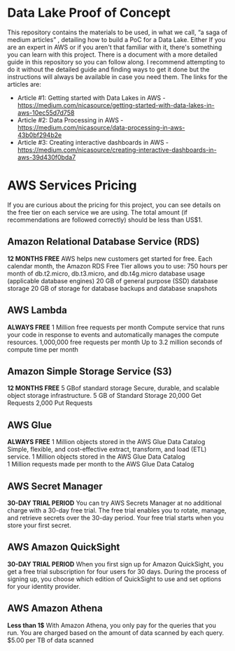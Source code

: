 # Data Lake Proof of Concept 
This repository contains the materials to be used, in what we call,  “a saga of medium articles” , detailing how to build a PoC for a Data Lake. Either If you are an expert in AWS or if you aren't that familiar with it, there's something you can learn with this project. There is a document with a more detailed guide in this repository so you can follow along. I recommend attempting to do it without the detailed guide and finding ways to get it done but the instructions will always be available in case you need them.  The links for the articles are: 

- Article #1: Getting started with Data Lakes in AWS - https://medium.com/nicasource/getting-started-with-data-lakes-in-aws-10ec55d7d758
- Article #2: Data Processing in AWS - https://medium.com/nicasource/data-processing-in-aws-43b0bf294b2e
- Article #3: Creating interactive dashboards in AWS - https://medium.com/nicasource/creating-interactive-dashboards-in-aws-39d430f0bda7

# AWS Services Pricing
If you are curious about the pricing for this project, you can see details on the free tier on each service we are using. The total amount (if recommendations are followed correctly) should be less than US$1.

## Amazon Relational Database Service (RDS)
**12 MONTHS FREE**
AWS helps new customers get started for free. Each calendar month, the Amazon RDS Free Tier allows you to use:
750 hours per month of db.t2.micro, db.t3.micro, and db.t4g.micro database usage (applicable database engines)
20 GB of general purpose (SSD) database storage
20 GB of storage for database backups and database snapshots



## AWS Lambda
**ALWAYS FREE**
1 Million free requests per month
Compute service that runs your code in response to events and automatically manages the compute resources.
1,000,000 free requests per month
Up to 3.2 million seconds of compute time per month

## Amazon Simple Storage Service (S3)
**12 MONTHS FREE**
5 GBof standard storage
Secure, durable, and scalable object storage infrastructure.
5 GB of Standard Storage
20,000 Get Requests
2,000 Put Requests

## AWS Glue
**ALWAYS FREE**
1 Million objects stored in the AWS Glue Data Catalog
Simple, flexible, and cost-effective extract, transform, and load (ETL) service.
1 Million objects stored in the AWS Glue Data Catalog  
1 Million requests made per month to the AWS Glue Data Catalog

## AWS Secret Manager
**30-DAY TRIAL PERIOD**
You can try AWS Secrets Manager at no additional charge with a 30-day free trial. The free trial enables you to rotate, manage, and retrieve secrets over the 30-day period. Your free trial starts when you store your first secret.

## AWS Amazon QuickSight
**30-DAY TRIAL PERIOD**
When you first sign up for Amazon QuickSight, you get a free trial subscription for four users for 30 days. During the process of signing up, you choose which edition of QuickSight to use and set options for your identity provider.

## AWS Amazon Athena
**Less than 1$** 
With Amazon Athena, you only pay for the queries that you run. You are charged based on the amount of data scanned by each query. $5.00 per TB of data scanned
